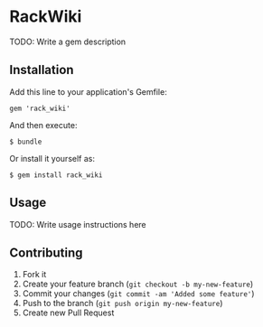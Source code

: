 # RackWiki

TODO: Write a gem description

## Installation

Add this line to your application's Gemfile:

    gem 'rack_wiki'

And then execute:

    $ bundle

Or install it yourself as:

    $ gem install rack_wiki

## Usage

TODO: Write usage instructions here

## Contributing

1. Fork it
2. Create your feature branch (`git checkout -b my-new-feature`)
3. Commit your changes (`git commit -am 'Added some feature'`)
4. Push to the branch (`git push origin my-new-feature`)
5. Create new Pull Request
